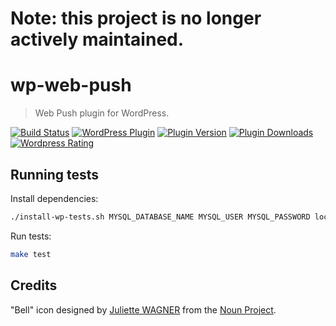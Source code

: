# Note: this project is no longer actively maintained.

# wp-web-push
> Web Push plugin for WordPress.

[![Build Status](https://api.travis-ci.org/mozilla/wp-web-push.svg?branch=master)](https://travis-ci.org/mozilla/wp-web-push)
[![WordPress Plugin](https://img.shields.io/wordpress/v/web-push.svg)](https://wordpress.org/plugins/web-push/)
[![Plugin Version](https://img.shields.io/wordpress/plugin/v/web-push.svg)](https://wordpress.org/plugins/web-push/changelog/)
[![Plugin Downloads](https://img.shields.io/wordpress/plugin/dt/web-push.svg)](https://wordpress.org/plugins/web-push/)
[![Wordpress Rating](https://img.shields.io/wordpress/plugin/r/web-push.svg)](https://wordpress.org/plugins/web-push/)

## Running tests

Install dependencies:
```bash
./install-wp-tests.sh MYSQL_DATABASE_NAME MYSQL_USER MYSQL_PASSWORD localhost latest
```

Run tests:
```bash
make test
```

## Credits

"Bell" icon designed by [Juliette WAGNER](https://thenounproject.com/juliettewa) from the [Noun Project](https://thenounproject.com/).
